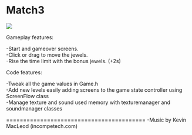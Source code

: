 Match3
======

<img src=http://i1.minus.com/i2g4uLItpQF9j.png>


Gameplay features:

-Start and gameover screens.<br>
-Click or drag to move the jewels.<br>
-Rise the time limit with the bonus jewels. (+2s)


Code features:

-Tweak all the game values in Game.h<br>
-Add new levels easily adding screens to the game state controller using ScreenFlow class<br>
-Manage texture and sound used memory with texturemanager and soundmanager classes

=========================================
-Music by Kevin MacLeod (incompetech.com)
